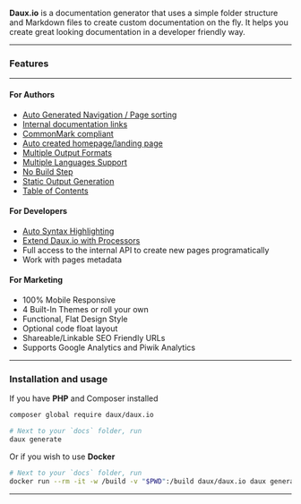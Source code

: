 <p class="HeroText">
	<strong>Daux.io</strong> is a documentation generator that uses a simple folder structure and Markdown files to create custom documentation on the fly. It helps you create great looking documentation in a developer friendly way.
</p>

---

### Features

---

<div class="Row">
<div class="Row__third">

#### For Authors

* [Auto Generated Navigation / Page sorting](01_Features/Navigation_and_Sorting.md)
* [Internal documentation links](01_Features/Internal_links.md)
* [CommonMark compliant](01_Features/CommonMark_compliant.md)
* [Auto created homepage/landing page](01_Features/Landing_page.md)
* [Multiple Output Formats](01_Features/Multiple_Output_Formats.md)
* [Multiple Languages Support](01_Features/Multilanguage.md)
* [No Build Step](01_Features/Live_mode.md)
* [Static Output Generation](01_Features/Static_Site_Generation.md)
* [Table of Contents](01_Features/Table_of_contents.md)

</div>
<div class="Row__third">

#### For Developers

* [Auto Syntax Highlighting](01_Features/Auto_Syntax_Highlight.md)
* [Extend Daux.io with Processors](01_For_Developers/Creating_a_Processor.md)
* Full access to the internal API to create new pages programatically
* Work with pages metadata

</div>
<div class="Row__third">

#### For Marketing

* 100% Mobile Responsive
* 4 Built-In Themes or roll your own
* Functional, Flat Design Style
* Optional code float layout
* Shareable/Linkable SEO Friendly URLs
* Supports Google Analytics and Piwik Analytics

</div>
</div>

---

### Installation and usage

If you have __PHP__ and Composer installed

```bash
composer global require daux/daux.io

# Next to your `docs` folder, run
daux generate
```

Or if you wish to use __Docker__

```bash
# Next to your `docs` folder, run
docker run --rm -it -w /build -v "$PWD":/build daux/daux.io daux generate
```

---

<!-- Google Code -->
<script type="text/javascript">
var google_conversion_id = 983836026;
var google_custom_params = window.google_tag_params;
var google_remarketing_only = true;
</script>

<script type="text/javascript" src="//www.googleadservices.com/pagead/conversion.js">
</script>
<noscript>
<div style="display:inline;">
<img height="1" width="1" style="border-style:none;" alt="" src="//googleads.g.doubleclick.net/pagead/viewthroughconversion/983836026/?value=0&amp;guid=ON&amp;script=0"/>
</div>
</noscript>
